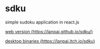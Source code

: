 # sdku
simple sudoku application in react.js

[web version (https://lanpai.github.io/sdku/)](https://lanpai.github.io/sdku/)

[desktop binaries (https://lanpai.itch.io/sdku)](https://lanpai.itch.io/sdku)
